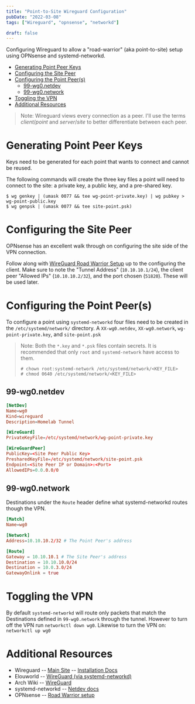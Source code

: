 ```yaml
---
title: "Point-to-Site Wireguard Configuration"
pubDate: "2022-03-08"
tags: ["Wireguard", "opnsense", "networkd"]

draft: false
---
```


Configuring Wireguard to allow a "road-warrior" (aka point-to-site) setup
using OPNsense and systemd-networkd.

<!--more-->
<!-- START doctoc generated TOC please keep comment here to allow auto update -->
<!-- DON'T EDIT THIS SECTION, INSTEAD RE-RUN doctoc TO UPDATE -->

- [Generating Point Peer Keys](#generating-point-peer-keys)
- [Configuring the Site Peer](#configuring-the-site-peer)
- [Configuring the Point Peer(s)](#configuring-the-point-peers)
  - [99-wg0.netdev](#99-wg0netdev)
  - [99-wg0.network](#99-wg0network)
- [Toggling the VPN](#toggling-the-vpn)
- [Additional Resources](#additional-resources)

<!-- END doctoc generated TOC please keep comment here to allow auto update -->

> Note: Wireguard views every connection as a peer. I'll use the terms
> _client_/_point_ and _server_/_site_ to better differentiate between
> each peer.

# Generating Point Peer Keys

Keys need to be generated for each point that wants to connect
and cannot be reused.

The following commands will create the three key files a point will need
to connect to the site: a private key, a public key, and a pre-shared key.

```
$ wg genkey | (umask 0077 && tee wg-point-private.key) | wg pubkey > wg-point-public.key
$ wg genpsk | (umask 0077 && tee site-point.psk)
```

# Configuring the Site Peer

OPNsense has an excellent walk through on configuring the site
side of the VPN connection.

Follow along with [WireGuard Road Warrior Setup][opnsense-roadwarrior]
up to the configuring the client.
Make sure to note the "Tunnel Address" (`10.10.10.1/24`),
the client peer "Allowed IPs" (`10.10.10.2/32`), and the
port chosen (`51820`). These will be used later.

# Configuring the Point Peer(s)

To configure a point using `systemd-networkd` four files need to be created
in the `/etc/systemd/network/` directory.
A `XX-wg0.netdev`, `XX-wg0.network`, `wg-point-private.key`, and `site-point.psk`

> Note: Both the `*.key` and `*.psk` files contain secrets. It is recommended
> that only `root` and `systemd-network` have access to them.
>
> ```
> # chown root:systemd-network /etc/systemd/network/<KEY_FILE>
> # chmod 0640 /etc/systemd/network/<KEY_FILE>
> ```

## 99-wg0.netdev

```toml
[NetDev]
Name=wg0
Kind=wireguard
Description=Homelab Tunnel

[WireGuard]
PrivateKeyFile=/etc/systemd/network/wg-point-private.key

[WireGuardPeer]
PublicKey=<Site Peer Public Key>
PresharedKeyFile=/etc/systemd/network/site-point.psk
Endpoint=<Site Peer IP or Domain>:<Port>
AllowedIPs=0.0.0.0/0
```

## 99-wg0.network

Destinations under the `Route` header define what systemd-networkd routes
though the VPN.

```toml
[Match]
Name=wg0

[Network]
Address=10.10.10.2/32 # The Point Peer's address

[Route]
Gateway = 10.10.10.1 # The Site Peer's address
Destination = 10.10.10.0/24
Destination = 10.0.3.0/24
GatewayOnlink = true
```

# Toggling the VPN

By default `systemd-networkd` will route only packets that
match the Destinations defined in `99-wg0.network` through
the tunnel. However to turn off the VPN run `networkctl down wg0`.
Likewise to turn the VPN on: `networkctl up wg0`

# Additional Resources

- Wireguard -- [Main Site][wg-main] -- [Installation Docs][wg-install]
- Elouworld -- [WireGuard (via systemd-networkd)][elouworld]
- Arch Wiki -- [WireGuard][arch-wiki]
- systemd-networkd -- [Netdev docs][netdev-docs]
- OPNsense -- [Road Warrior setup][opnsense-roadwarrior]

<!-- Links -->

[opnsense-roadwarrior]: https://docs.opnsense.org/manual/how-tos/wireguard-client.html
[elouworld]: https://elou.world/en/tutorial/wireguard
[arch-wiki]: https://wiki.archlinux.org/title/WireGuard
[netdev-docs]: https://www.freedesktop.org/software/systemd/man/systemd.netdev.html#%5BWireGuard%5D%20Section%20Options
[wg-main]: https://www.wireguard.com/
[wg-install]: https://www.wireguard.com/install/
